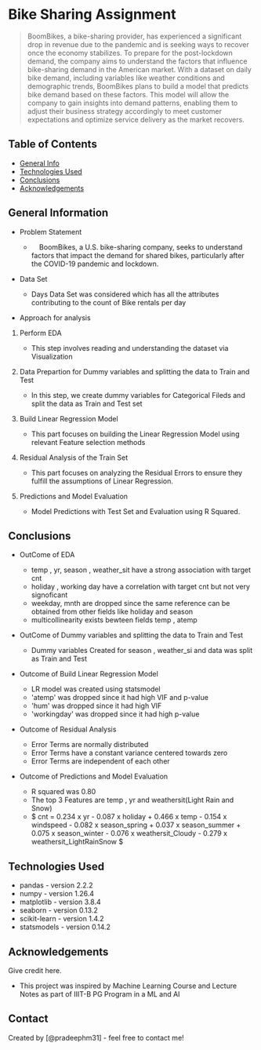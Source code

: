# Bike Sharing Assignment
> BoomBikes, a bike-sharing provider, has experienced a significant drop in revenue due to the pandemic and is seeking ways to recover once the economy stabilizes. To prepare for the post-lockdown demand, the company aims to understand the factors that influence bike-sharing demand in the American market. With a dataset on daily bike demand, including variables like weather conditions and demographic trends, BoomBikes plans to build a model that predicts bike demand based on these factors. This model will allow the company to gain insights into demand patterns, enabling them to adjust their business strategy accordingly to meet customer expectations and optimize service delivery as the market recovers.


## Table of Contents
* [General Info](#general-information)
* [Technologies Used](#technologies-used)
* [Conclusions](#conclusions)
* [Acknowledgements](#acknowledgements)

## General Information
- Problem Statement
	-  &nbsp;&nbsp;&nbsp;&nbsp;BoomBikes, a U.S. bike-sharing company, seeks to understand factors that impact the demand for shared bikes, particularly after the COVID-19 pandemic and lockdown.

- Data Set
	- Days Data Set was considered which has all the attributes contributing to the count of Bike rentals per day 
	 
- Approach for analysis
1. Perform EDA	
	- This step involves reading and understanding the dataset via Visualization

2. Data Prepartion for Dummy variables and splitting the data to Train and Test
	- In this step, we create dummy variables for Categorical Fileds and split the data as Train and Test set

3. Build Linear Regression Model
	- This part focuses on building the Linear Regression Model using relevant Feature selection methods
   
4. Residual Analysis of the Train Set
	- This part focuses on analyzing the Residual Errors to ensure they fulfill the assumptions of Linear Regression.

5. Predictions and Model Evaluation
	- Model Predictions with Test Set and Evaluation using R Squared.




## Conclusions
- OutCome of EDA 
	- temp , yr, season , weather_sit have a strong association with target cnt
	- holiday , working day have a correlation with target cnt but not very signoficant
	- weekday, mnth are dropped since the same reference can be obtained from other fields like holiday and season
	- multicollinearity exists bewteen fields temp , atemp
	
- OutCome of Dummy variables and splitting the data to Train and Test
    - Dummy variables Created for season , weather_si and data was split as Train and Test
 
- Outcome of Build Linear Regression Model
    - LR model was created using statsmodel
	- 'atemp' was dropped since it had high VIF and p-value
	- 'hum' was dropped since it had high VIF
	- 'workingday' was dropped since it had high p-value
	
- Outcome of Residual Analysis 
	- Error Terms are normally distributed
	- Error Terms have a constant variance centered towards zero
	- Error Terms are independent of each other
	
- Outcome of Predictions and Model Evaluation
	- R squared was 0.80
	- The top 3 Features are temp , yr and weathersit(Light Rain and Snow)
    - $ cnt = 0.234 x yr - 0.087 x holiday + 0.466 x temp - 0.154 x windspeed - 0.082 x season\_spring + 0.037 x season\_summer + 0.075 x season\_winter - 0.076 x weathersit\_Cloudy - 0.279 x weathersit\_LightRainSnow $
 	


## Technologies Used
- pandas - version 2.2.2
- numpy - version 1.26.4
- matplotlib - version 3.8.4
- seaborn - version 0.13.2
- scikit-learn - version 1.4.2
- statsmodels - version 0.14.2



## Acknowledgements
Give credit here.
- This project was inspired by Machine Learning Course and Lecture Notes as part of IIIT-B PG Program in a ML and AI


## Contact
Created by [@pradeephm31] - feel free to contact me!
